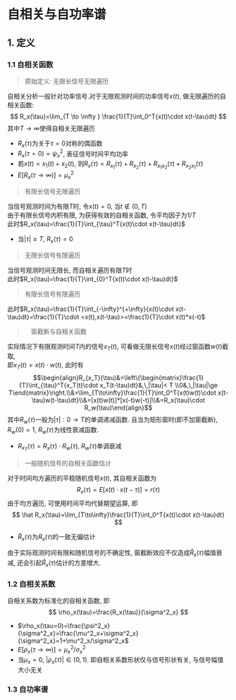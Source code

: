 # 自相关与自功率谱
## 1. 定义
### 1.1 自相关函数
> 原始定义: 无限长信号无限遍历

自相关分析一般针对功率信号.对于无限观测时间的功率信号$x(t)$, 做无限遍历的自相关函数:
$$
R_x(\tau)=\lim_{T \to \infty } \frac{1}{T}\int_0^T{x(t)\cdot x(t-\tau)dt}
$$
其中$T\to\infty$使得自相关无限遍历
- $R_x(\tau)$为关于$\tau=0$对称的偶函数
- $R_x(\tau=0)=\psi^2_x$, 表征信号时间平均功率
- 若$x(t)=x_1(t)+x_2(t)$, 则$R_x(\tau)=R_{x_1}(\tau)+R_{x_2}(\tau)+R_{{x_1}{x_2}}(\tau)+R_{{x_2}{x_1}}(\tau)$
- $E[R_x(\tau\to\infty)]=\mu^2_x$

> 有限长信号无限遍历

当信号观测时间为有限$T$时, 令$x(t)=0$, 当$t\notin(0,T)$  
由于有限长信号内积有限, 为获得有效的自相关函数, 令平均因子为$1/T$  
此时$R_x(\tau)=\frac{1}{T}\int_{\tau}^T{x(t)\cdot x(t-\tau)dt}$
- 当$|\tau|\ge T$, $R_x(\tau)=0$

> 无限长信号有限遍历

当信号观测时间无限长, 而自相关遍历有限$T$时  
此时$R_x(\tau)=\frac{1}{T}\int_{0}^T{x(t)\cdot x(t-\tau)dt}$

> 有限长信号有限遍历

此时$R_x(\tau)=\frac{1}{T}\int_{-\infty}^{+\infty}{x(t)\cdot x(t-\tau)dt}=\frac{1}{T}\cdot <x(t),x(t-\tau)>=\frac{1}{T}\cdot x(t)*x(-t)$


>　窗截断与自相关函数

实际情况下有限观测时间$T$内的信号$x_T(t)$, 可看做无限长信号$x(t)$经过窗函数$w(t)$截取,  
即$x_T(t)=x(t)\cdot w(t)$, 此时有
$$\begin{align}R_{x_T}(\tau)&=\left\{\begin{matrix}\frac{1}{T}\int_{\tau}^T{x_T(t)\cdot x_T(t-\tau)dt}&,\,|\tau|< T \\0&,\,|\tau|\ge T\end{matrix}\right.\\&=\lim_{T\to\infty}\frac{1}{T}\int_0^T{x(t)w(t)\cdot x(t-\tau)w(t-\tau)dt}\\&=[x(t)w(t)]*[x(-t)w(-t)]\\&=R_x(\tau)\cdot R_w(\tau)\end{align}$$
其中$R_w(\tau)$一般为$|\tau|: 0\to T$的单调递减函数. 且当为矩形窗时(即不加窗截断), $R_w(0)=1$, $R_w(\tau)$为线性衰减函数.  
- $R_{x_T}(\tau)=R_x(\tau)\cdot R_w(\tau)$, $R_w(\tau)$单调衰减

> 一般随机信号的自相关函数估计

对于时间均方遍历的平稳随机信号$x(t)$, 其自相关函数为
$$
R_x(\tau)=E[x(t)\cdot x(t-\tau)]=r(\tau)
$$
由于均方遍历, 可使用时间平均代替期望运算, 即
$$
\hat R_x(\tau)=\lim_{T\to\infty}\frac{1}{T}\int_0^T{x(t)\cdot x(t-\tau)dt}
$$
- $\hat R_x(\tau)$为$R_x(\tau)$的一致无偏估计

由于实际观测时间有限和随机信号的不确定性, 窗截断效应不仅造成$\hat R_x(\tau)$幅值衰减, 还会引起$\hat R_x(\tau)$估计的方差增大.
### 1.2 自相关系数
自相关系数为标准化的自相关函数, 即
$$
\rho_x(\tau)=\frac{R_x(\tau)}{\sigma^2_x}
$$
- $\rho_x(\tau=0)=\frac{\psi^2_x}{\sigma^2_x}=\frac{\mu^2_x+\sigma^2_x}{\sigma^2_x}=1+\mu^2_x/\sigma^2_x$
- $E[\rho_x(\tau\to\infty)]=\mu^2_x/\sigma^2_x$
- 当$\mu_x=0$, $|\rho_x(\tau)|\in(0,1)$. 即自相关系数形状仅与信号形状有关, 与信号幅值大小无关

### 1.3 自功率谱
